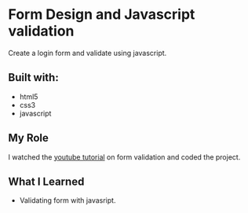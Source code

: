 # Form Design and Javascript validation
Create a login form and validate using javascript.
## Built with:
- html5
- css3
- javascript

## My Role
I watched the [youtube tutorial](https://www.youtube.com/watch?v=bVl5_UdcAy0) on form validation and coded the project.

## What I Learned
- Validating form with javasript.


